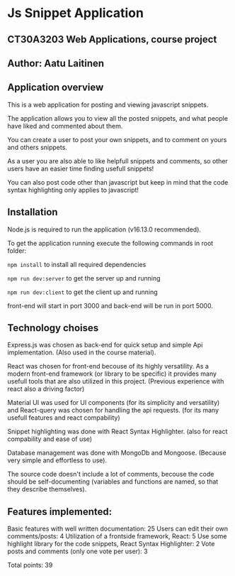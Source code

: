 # Js Snippet Application
## CT30A3203 Web Applications, course project
## Author: Aatu Laitinen

## Application overview

This is a web application for posting and viewing javascript snippets.

The application allows you to view all the posted snippets, and what people have liked and commented about them.

You can create a user to post your own snippets, and to comment on yours and others snippets.

As a user you are also able to like helpfull snippets and comments, so other users have an easier time finding usefull snippets!

You can also post code other than javascript but keep in mind that the code syntax highlighting only applies to javascript!

## Installation

Node.js is required to run the application (v16.13.0 recommended).

To get the application running execute the following commands in root folder: 

`npm install`  to install all required dependencies

`npm run dev:server` to get the server up and running

`npm run dev:client` to get the client up and running

front-end will start in port 3000 and back-end will be run in port 5000.

## Technology choises

Express.js was chosen as back-end for quick setup and simple Api implementation. (Also used in the course material).

React was chosen for front-end becouse of its highly versatility. As a modern front-end framework (or library to be specific) it provides many usefull tools that are also utilized in this project. (Previous experience with react also a driving factor)

Material UI was used for UI components (for its simplicity and versatility) and React-query was chosen for handling the api requests. (for its many usefull features and react compability)

Snippet highlighting was done with React Syntax Highlighter. (also for react compability and ease of use)

Database management was done with MongoDb and Mongoose. (Because very simple and effortless to use). 

The source code doesn't include a lot of comments, becouse the code should be self-documenting (variables and functions are named, so that they describe themselves).

## Features implemented:

Basic features with well written documentation: 25
Users can edit their own comments/posts: 4
Utilization of a frontside framework, React: 5
Use some highlight library for the code snippets, React Syntax Highlighter: 2 
Vote posts and comments (only one vote per user): 3

Total points: 39

